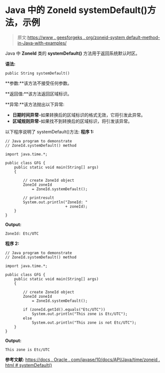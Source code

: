 # Java 中的 ZoneId systemDefault()方法，示例

> 原文:[https://www . geesforgeks . org/zoneid-system default-method-in-Java-with-examples/](https://www.geeksforgeeks.org/zoneid-systemdefault-method-in-java-with-examples/)

Java 中 **ZoneId** 类的 **systemDefault()** 方法用于返回系统默认时区。

**语法:**

```
public String systemDefault()

```

**参数:**该方法不接受任何参数。

**返回值:**该方法返回区域标识。

**异常:**该方法抛出以下异常:

*   **日期时间异常**–如果转换后的区域标识的格式无效，它将引发此异常。
*   **区域规则异常**–如果找不到转换后的区域标识，将引发该异常。

以下程序说明了 systemDefault()方法:
**程序 1:**

```
// Java program to demonstrate
// ZoneId.systemDefault() method

import java.time.*;

public class GFG {
    public static void main(String[] args)
    {

        // create ZoneId object
        ZoneId zoneId
            = ZoneId.systemDefault();

        // printresult
        System.out.println("ZoneId: "
                           + zoneId);
    }
}
```

**Output:**

```
ZoneId: Etc/UTC

```

**程序 2:**

```
// Java program to demonstrate
// ZoneId.systemDefault() method

import java.time.*;

public class GFG {
    public static void main(String[] args)
    {

        // create ZoneId object
        ZoneId zoneId
            = ZoneId.systemDefault();

        if (zoneId.getId().equals("Etc/UTC"))
            System.out.println("This zone is Etc/UTC");
        else
            System.out.println("This zone is not Etc/UTC");
    }
}
```

**Output:**

```
This zone is Etc/UTC

```

**参考文献:**
[https://docs . Oracle . com/javase/10/docs/API/Java/time/zoneid . html # systemDefault()](https://docs.oracle.com/javase/10/docs/api/java/time/ZoneId.html#systemDefault())